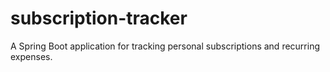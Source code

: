 # subscription-tracker
A Spring Boot application for tracking personal subscriptions and recurring expenses.
